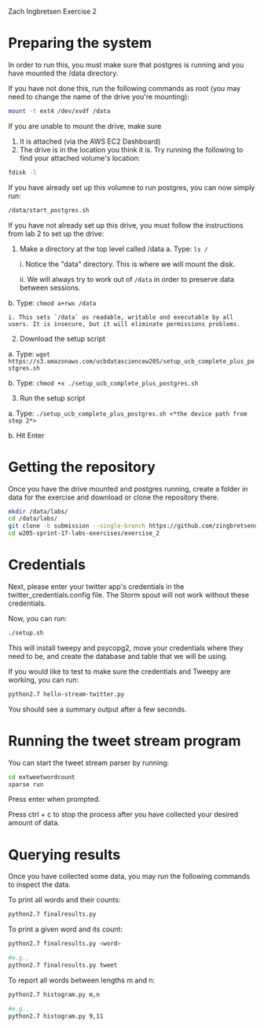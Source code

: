 Zach Ingbretsen Exercise 2

# Preparing the system

In order to run this, you must make sure that postgres is running and you have mounted the /data directory.

If you have not done this, run the following commands as root (you may need to change the name of the drive you're mounting):

```bash
mount -t ext4 /dev/xvdf /data
```

If you are unable to mount the drive, make sure 
1) It is attached (via the AWS EC2 Dashboard)
2) The drive is in the location you think it is. Try running the following to find your attached volume's location: 
```bash
fdisk -l
```

If you have already set up this volumne to run postgres, you can now simply run:
```bash
/data/start_postgres.sh
```

If you have not already set up this drive, you must follow the instructions from lab 2 to set up the drive:
1. Make a directory at the top level called /data
  a. Type: `ls /`

    i. Notice the "data" directory. This is where we will mount the disk.

    ii. We will always try to work out of `/data` in order to preserve data between
        sessions.

  b. Type: `chmod a+rwx /data`

    i. This sets `/data` as readable, writable and executable by all users. It is insecure, but it will eliminate permissions problems.

2. Download the setup script

  a. Type: `wget https://s3.amazonaws.com/ucbdatasciencew205/setup_ucb_complete_plus_postgres.sh`

  b. Type: `chmod +x ./setup_ucb_complete_plus_postgres.sh`

3. Run the setup script

  a. Type: `./setup_ucb_complete_plus_postgres.sh <*the device path from step 2*>`

  b. Hit Enter


# Getting the repository

Once you have the drive mounted and postgres running, create a folder in data for the exercise and download or clone the repository there.
```bash
mkdir /data/labs/
cd /data/labs/
git clone -b submission --single-branch https://github.com/zingbretsenucb/w205-sprint-17-labs-exercises
cd w205-sprint-17-labs-exercises/exercise_2
```

# Credentials

Next, please enter your twitter app's credentials in the twitter_credentials.config file. The Storm spout will not work without these credentials.

Now, you can run:

```bash
./setup.sh
```

This will install tweepy and psycopg2, move your credentials where they need to be, and create the database and table that we will be using.

If you would like to test to make sure the credentials and Tweepy are working, you can run:
```bash
python2.7 hello-stream-twitter.py
```

You should see a summary output after a few seconds.

# Running the tweet stream program

You can start the tweet stream parser by running:
```bash
cd extweetwordcount
sparse run
```

Press enter when prompted.

Press ctrl + c to stop the process after you have collected your desired amount of data.

# Querying results

Once you have collected some data, you may run the following commands to inspect the data.

To print all words and their counts:
```bash
python2.7 finalresults.py
```

To print a given word and its count:
```bash
python2.7 finalresults.py <word>

#e.g.,
python2.7 finalresults.py tweet
```

To report all words between lengths m and n:
```bash
python2.7 histogram.py m,n

#e.g.,
python2.7 histogram.py 9,11
```